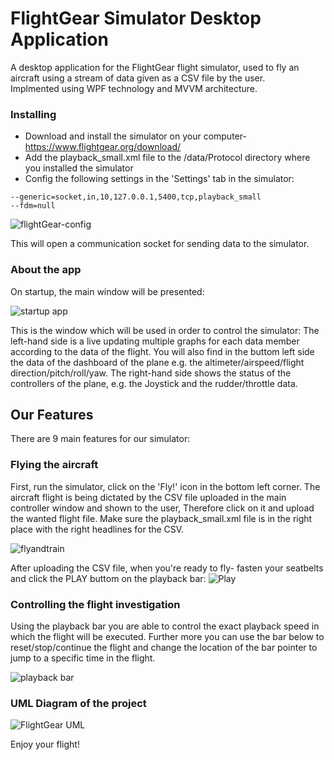 # FlightGear Simulator Desktop Application
A desktop application for the FlightGear flight simulator, used to fly an aircraft using a stream of data given as a CSV file by the user. <br/>
Implmented using WPF technology and MVVM architecture.

### Installing 
* Download and install the simulator on your computer- https://www.flightgear.org/download/
* Add the playback_small.xml file to the /data/Protocol directory where you installed the simulator
* Config the following settings in the 'Settings' tab in the simulator:
```
--generic=socket,in,10,127.0.0.1,5400,tcp,playback_small
--fdm=null
```
![flightGear-config](https://user-images.githubusercontent.com/72696075/114277280-351c7880-9a33-11eb-9ef8-b71fbd385865.png)

This will open a communication socket for sending data to the simulator.

### About the app
On startup, the main window will be presented:

![startup app](https://user-images.githubusercontent.com/73164258/114630182-af166100-9cc2-11eb-907c-8fc7e0b58f17.png)

This is the window which will be used in order to control the simulator:
The left-hand side is a live updating multiple graphs for each data member according to the data of the flight.
You will also find in the buttom left side the data of the dashboard of the plane e.g. the altimeter/airspeed/flight direction/pitch/roll/yaw.
The right-hand side shows the status of the controllers of the plane, e.g. the Joystick and the rudder/throttle data.

## Our Features
There are 9 main features for our simulator:

### Flying the aircraft
First, run the simulator, click on the 'Fly!' icon in the bottom left corner.
The aircraft flight is being dictated by the CSV file uploaded in the main controller window and shown to the user, Therefore click on it and upload the wanted flight file.
Make sure the playback_small.xml file is in the right place with the right headlines for the CSV.

![flyandtrain](https://user-images.githubusercontent.com/73164258/114630490-63b08280-9cc3-11eb-8421-25e9b13e92f3.png)

After uploading the CSV file, when you're ready to fly- fasten your seatbelts and click the PLAY buttom on the playback bar:
![Play](https://user-images.githubusercontent.com/73164258/114630923-48924280-9cc4-11eb-86a3-dafe1ba88686.png)

### Controlling the flight investigation
Using the playback bar you are able to control the exact playback speed in which the flight will be executed.
Further more you can use the bar below to reset/stop/continue the flight and change the location of the bar pointer to jump to a specific time in the flight.

![playback bar](https://user-images.githubusercontent.com/73164258/114630983-695a9800-9cc4-11eb-8b7b-db060349cd6b.png)


### UML Diagram of the project

![FlightGear UML](https://user-images.githubusercontent.com/72696075/114566337-d47f7c80-9c7a-11eb-82d1-84b8367a3c06.png)

Enjoy your flight!
